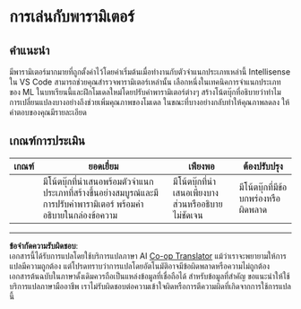 <!--
CO_OP_TRANSLATOR_METADATA:
{
  "original_hash": "58dfdaf79fb73f7d34b22bdbacf57329",
  "translation_date": "2025-09-05T21:54:21+00:00",
  "source_file": "4-Classification/3-Classifiers-2/assignment.md",
  "language_code": "th"
}
-->
# การเล่นกับพารามิเตอร์

## คำแนะนำ

มีพารามิเตอร์มากมายที่ถูกตั้งค่าไว้โดยค่าเริ่มต้นเมื่อทำงานกับตัวจำแนกประเภทเหล่านี้ Intellisense ใน VS Code สามารถช่วยคุณสำรวจพารามิเตอร์เหล่านั้น เลือกหนึ่งในเทคนิคการจำแนกประเภทของ ML ในบทเรียนนี้และฝึกโมเดลใหม่โดยปรับค่าพารามิเตอร์ต่างๆ สร้างโน้ตบุ๊กที่อธิบายว่าทำไมการเปลี่ยนแปลงบางอย่างถึงช่วยเพิ่มคุณภาพของโมเดล ในขณะที่บางอย่างกลับทำให้คุณภาพลดลง ให้คำตอบของคุณมีรายละเอียด

## เกณฑ์การประเมิน

| เกณฑ์ | ยอดเยี่ยม                                                                                                              | เพียงพอ                                              | ต้องปรับปรุง             |
| ------ | ---------------------------------------------------------------------------------------------------------------------- | ----------------------------------------------------- | -------------------------- |
|        | มีโน้ตบุ๊กที่นำเสนอพร้อมตัวจำแนกประเภทที่สร้างขึ้นอย่างสมบูรณ์และมีการปรับค่าพารามิเตอร์ พร้อมคำอธิบายในกล่องข้อความ | มีโน้ตบุ๊กที่นำเสนอเพียงบางส่วนหรืออธิบายไม่ชัดเจน | มีโน้ตบุ๊กที่มีข้อบกพร่องหรือผิดพลาด |

---

**ข้อจำกัดความรับผิดชอบ**:  
เอกสารนี้ได้รับการแปลโดยใช้บริการแปลภาษา AI [Co-op Translator](https://github.com/Azure/co-op-translator) แม้ว่าเราจะพยายามให้การแปลมีความถูกต้อง แต่โปรดทราบว่าการแปลโดยอัตโนมัติอาจมีข้อผิดพลาดหรือความไม่ถูกต้อง เอกสารต้นฉบับในภาษาดั้งเดิมควรถือเป็นแหล่งข้อมูลที่เชื่อถือได้ สำหรับข้อมูลที่สำคัญ ขอแนะนำให้ใช้บริการแปลภาษามืออาชีพ เราไม่รับผิดชอบต่อความเข้าใจผิดหรือการตีความผิดที่เกิดจากการใช้การแปลนี้